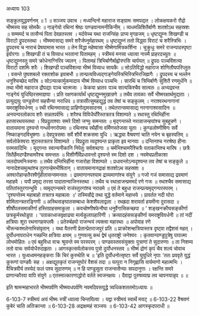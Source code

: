 अध्यायः 103

सङ्कुलयुद्धवर्णनम् ॥ 1 ॥
सञ्जय उवाच ।
मध्यन्दिनो महाराज सङ्ग्रामः समपद्यत ।
लोकक्षयकरो रौद्रो भीष्मस्य सह सोमकैः ॥
गाङ्गेयो रथिनां श्रेष्ठः पाण्डवानामनीकिनीम् ।
व्यधमन्निशितैर्बाणैः शतशोऽथ सहस्रशः ॥
सम्ममर्द च तत्सैन्यं पिता देवव्रतस्तव ।
मर्दयेच्च यथा राजन्सिंहः प्राप्य मृगव्रजम् ॥
धृष्टद्युम्नः शिखण्डी च विराटो द्रुपदस्तथा ।
भीष्ममासाद्य समरे शरैर्जघ्नुर्महारथम् ॥
धृष्टद्युम्नं ततो विद्ध्वा विराटं च शरैस्त्रिभिः ।
द्रुपदस्य च नाराचं प्रेषयामास भारत ॥
तेन विद्धा महेष्वासा भीष्मेणामित्रकर्शिना ।
चुक्रुधुः समरे राजन्पादस्पृष्टा इवोरगाः ॥
शिखण्डी तं च विव्याध भरतानां पितामहम् ।
स्त्रीमयं मनसा ध्यात्वा नास्मै प्राहरदच्युतः ॥
धृष्टद्युम्नस्तु समरे क्रोधेनाग्निरिव ज्वलन् ।
पितामहं त्रिभिर्बाणैर्बाह्वोरुरसि चार्पयत् ॥
द्रुपदः पञ्चविंशत्या विराटो दशमिः शरैः ।
शिखण्डी पञ्चविंशत्या भीष्मं विव्याध सायकैः ॥
सोऽतिविद्धो महाराज शोणितौघपरिप्लुतः ।
वसन्ते पुष्पशबलो रक्ताशोक इवाबभौ ॥
तान्प्रत्यविध्यद्गाङ्गेयस्त्रिभिस्त्रिभिरजिह्मगैः ।
द्रुपदस्य च भल्लेन धनुश्चिच्छेद मारिष ॥
सोऽन्यत्कार्मुकमादाय भीष्मं विव्याध पञ्चभिः ।
सारथिं च त्रिभिर्बाणैः सुशितै रणमूर्धनि ॥
तथा भीमो महाराज द्रौपद्याः पञ्च चात्मजाः ।
केकया भ्रातरः पञ्च सात्यकिश्चैव सात्वतः ॥
अभ्यद्रवन्त गाङ्गेयं युधिष्ठिरसमाज्ञया ।
प्रति रक्षणकार्यार्थं धृष्टद्युम्नमुखान्रणे ॥
तथैव तावकाः सर्वे भीष्मरक्षार्थमुद्यताः ।
प्रत्युद्ययुः पाण्डुसेनां सहसैन्या नराधिप ॥
तत्रासीत्सुमहद्युद्धं तव तेषां च सङ्कुलम् ।
नराश्वरथनागानां यमराष्ट्रविवर्धनम् ॥
रथी रथिनमासाद्य प्राहिणोद्यमसादनम् ।
तथेतरान्समासाद्य नरनागाश्वसादिनः ॥
अनयन्परलोकाय शरैः सन्नतपर्वभिः ।
शरैश्च विविधैर्घोरैस्तत्रतत्र विशाम्पते ॥
रथास्तु रथिभिर्हीना हतसारथयस्तथा ।
विप्रद्रुताश्वाः समरे दिशो जग्मुः समन्ततः ॥
मृद्गन्तस्ते नरान्राजन्हयांश्च सुबहून्रणे ।
वातायमाना दृश्यन्ते गन्धर्वनगरोपमाः ॥
रथिनश्च रथैर्हीना वर्मिणस्तेजसा युताः ।
कुण्डलोष्णीषिणः सर्वे निष्काङ्गदविभूषणाः ॥
देवपुत्रसमाः सर्वे शौर्ये शक्रसमा युधि ।
ऋद्ध्या वैश्रवणां चाति नयेन च बृहस्पतिम् ॥
सर्वलोकेश्वराः शूरास्तत्रतत्र विशाम्पते ।
विप्रद्रुता व्यदृश्यन्त प्राकृता इव मानवाः ॥
दन्तिनश्च नरश्रेष्ठ हीनाः परमसादिभिः ।
मृद्गन्तः स्वान्यनीकानि निपेतुः सर्वशब्दगाः ॥
चर्मभिश्चामरैश्चित्रैः पताकाभिश्च मारिष ।
छत्रैः सितैर्हेमदण्डैश्चामरैश्च समन्ततः ॥
विशीर्णैर्विप्रधावन्तो दृश्यन्ते स्म दिशो दश ।
नवमेघप्रतीकाशा जलदोपमनिःस्वनाः ॥
तथैव दन्तिभिर्हीना गजारोहा विशाम्पते ।
प्रधावन्तोऽन्वदृश्यन्त तव तेषां च सङ्कुले ॥
नानादेशसमुत्थांश्च तुरगान्हेमभीषितान् ।
वातायमानानद्राक्षं शतशोऽथ सहस्रशः ॥
अश्वारोहान्हतैरश्वैर्गृहीतासन्समन्ततः ।
द्रवमाणानपश्याम द्राव्यमाणांश्च संयुगे ॥
गजो गजं समासाद्य द्रवमाणं महाहवे ।
ययौ प्रमृद्य तरसा पादातान्वाजिनस्तथा ।
तथैव च रथान्राजन्प्रममर्द रणे गजः ॥
रथाश्चैव समासाद्य पतितांस्तुरगान्भुवि ।
व्यमृद्गन्समरे राजंस्तुरगांश्च नरान्रमे ॥
एवं ते बहुधा राजन्प्रत्यमृद्गन्परस्परम् ।
\'दृश्यन्तेस्म महाबाहो तत्रतत्र महाबलाः ॥\'
तस्मिन्रौद्रे तथा युद्धे वर्तमाने महाभये ।
प्रावर्तत नदी घोरा शोमितान्त्रतरङ्गिणी ॥
अस्थिसङ्घातसम्बाधा केशशैवलाद्वला ।
रथह्रदा शरावर्ता हयमीना दुरासदा ॥
शीर्षोपलसमाकीर्णा हस्तिग्राहसमाकुला ।
कवचोष्णीषफेनौघा धनुर्वेगासिकच्छपा ॥
\' शङ्खनक्रौघसङ्कीर्णा छत्रकूर्मरथोडुपा ।
\'पताकाध्वजवृक्षाढ्या मर्त्यकूलापहारिणी ।
क्रव्यादहंससङ्कीर्णा यमराष्ट्रविवर्धनी ॥
तां नदीं क्षत्रियाः शूरा रथनागहयप्लवैः ।
प्रतेरुर्बहवो राजन्भयं त्यक्त्वा महारथाः ॥
अपोवाह रणे भीरून्कश्मलेनाभिसंवृतान् ।
यथा वैतरणी प्रेतान्प्रेतराजपुरं प्रति ॥
प्राक्रोशन्क्षत्रियास्तत्र दृष्ट्वा तद्वैशसं महत् ।
दुर्योधनापराधेन गच्छन्ति क्षत्रियाः क्षयम् ॥
गुणवत्सु कथं द्वेषं धृतराष्ट्रो जनेश्वरः ।
कृतवान्पाण्डुपुत्रेषु पापात्मा लोभमोहितः ॥
एवं बहुविधा वाचः श्रूयन्ते स्म परस्परम् ।
पाण्डवस्तवसंयुक्ताः पुत्राणां ते सुदारुणाः ॥
ता निशम्य ततो वाचः सर्वयोधैरुदाहृताः ।
आगस्कृत्सर्वलोकस्य पुत्रो दुर्योधनस्तव ॥
भीष्मं द्रोणं कृपं चैव शल्यं चोवाच भारत ।
युध्यध्वमनहङ्कराः किं चिरं कुरुथेति च ॥
\'इति दुर्योधनोत्सृष्टाः सर्वे युयुधिरे नृपाः
\'ततः प्रववृते युद्धं कुरूणां पाण्डवैः सह ।
अक्षद्यूतकृतं राजन्सुघोरं वैशसं तदा ॥
यत्पुरा न निगृह्णासि वार्यमाणो महात्मभिः ।
वैचित्रवीर्य तस्येदं फलं पश्य सुदारुणम् ॥
न हि पाण्डुसुता राजन्ससैन्याः सपदानुगाः ।
रक्षन्ति समरे प्राणान्कौरवा वापि संयुगे ॥
एतस्मात्कारणाद्धोरो वर्तते स्वजनक्षयः ।
दैवाद्वा पुरुषव्याघ्र तव चापनयान्नृप ॥ ॥ 

इति श्रामन्महाभारते भीष्मपर्वणि भीष्मवधपर्वणि नवमदिवसयुद्धे त्र्यधिकशततमोऽध्यायः ॥

6-103-7 स्त्रीमयं अयं भीष्मः स्त्रीं ध्यात्वा चिन्तयित्वा । यद्वा स्त्रीमयं स्वार्थे मयट् ॥ 6-103-22 वैश्रवणं कुबेरं चाति अतिक्रान्ता ॥ 6-103-28 अद्राक्षमहं सञ्जयः ॥ 6-103-42 आगस्कृदपराधी ॥
